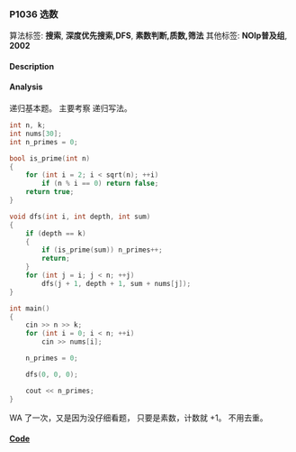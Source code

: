 ### P1036 选数

算法标签: **搜索**, **深度优先搜索,DFS**, **素数判断,质数,筛法**
其他标签: **NOIp普及组**, **2002**


#### Description

#### Analysis

递归基本题。  主要考察 递归写法。

```cpp
int n, k;
int nums[30];
int n_primes = 0;

bool is_prime(int n)
{
    for (int i = 2; i < sqrt(n); ++i)
        if (n % i == 0) return false;
    return true;
}

void dfs(int i, int depth, int sum)
{
    if (depth == k)
    {
        if (is_prime(sum)) n_primes++;
        return;
    }
    for (int j = i; j < n; ++j)
        dfs(j + 1, depth + 1, sum + nums[j]);
}

int main()
{
    cin >> n >> k;
    for (int i = 0; i < n; ++i)
        cin >> nums[i];

    n_primes = 0;

    dfs(0, 0, 0);

    cout << n_primes;
}
```

WA 了一次，又是因为没仔细看题， 只要是素数，计数就 +1。 不用去重。

#### [Code](../cpp/p1036.cpp)
